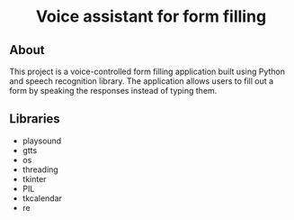 <h1 align='center'>
    Voice assistant for form filling
</h1>

## About
This project is a voice-controlled form filling application built using Python and speech recognition library. The application allows users to fill out a form by speaking the responses instead of typing them.

## Libraries
- playsound
- gtts
- os
- threading
- tkinter
- PIL
- tkcalendar
- re
